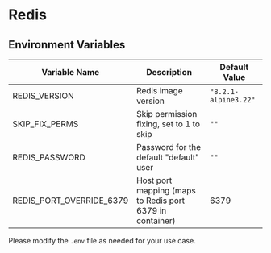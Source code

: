 # Redis

## Environment Variables

| Variable Name            | Description                                              | Default Value        |
| ------------------------ | -------------------------------------------------------- | -------------------- |
| REDIS_VERSION            | Redis image version                                      | `"8.2.1-alpine3.22"` |
| SKIP_FIX_PERMS           | Skip permission fixing, set to 1 to skip                 | `""`                 |
| REDIS_PASSWORD           | Password for the default "default" user                  | `""`                 |
| REDIS_PORT_OVERRIDE_6379 | Host port mapping (maps to Redis port 6379 in container) | 6379                 |

Please modify the `.env` file as needed for your use case.
